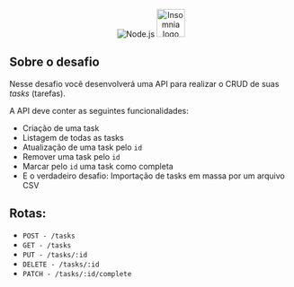 <p align="center">
  <img src="https://skillicons.dev/icons?i=nodejs&theme=dark" alt="Node.js" />
  <img src="https://cdn.jsdelivr.net/gh/devicons/devicon/icons/insomnia/insomnia-original.svg" width="50" alt="Insomnia logo" />
</p>



## Sobre o desafio

Nesse desafio você desenvolverá uma API para realizar o CRUD de suas *tasks* (tarefas).

A API deve conter as seguintes funcionalidades:

- Criação de uma task
- Listagem de todas as tasks
- Atualização de uma task pelo `id`
- Remover uma task pelo `id`
- Marcar pelo `id` uma task como completa
- E o verdadeiro desafio: Importação de tasks em massa por um arquivo CSV

 ## Rotas:

- `POST - /tasks` 
- `GET - /tasks`
- `PUT - /tasks/:id`
- `DELETE - /tasks/:id`
- `PATCH - /tasks/:id/complete`





